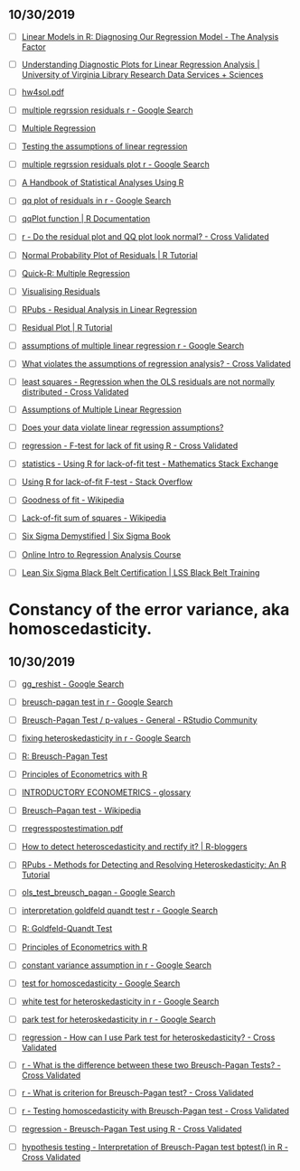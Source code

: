 

## 10/30/2019

- [ ] [Linear Models in R: Diagnosing Our Regression Model - The Analysis Factor](https://www.theanalysisfactor.com/linear-models-r-diagnosing-regression-model/)

- [ ] [Understanding Diagnostic Plots for Linear Regression Analysis | University of Virginia Library Research Data Services + Sciences](https://data.library.virginia.edu/diagnostic-plots/)

- [ ] [hw4sol.pdf](https://statweb.stanford.edu/~candes/acm118/Hw/hw4sol.pdf)

- [ ] [multiple regrssion residuals r - Google Search](https://www.google.com/search?newwindow=1&sxsrf=ACYBGNRCH5vm-X53X3ulYnEPTtbaWd9tLg%3A1572361225740&ei=CVS4XaHsLJH40gTt56iwAQ&q=multiple+regrssion+residuals+r&oq=multiple+regrssion+residuals+r&gs_l=psy-ab.3..0i22i30l4j0i8i13i30.497.4553..4982...0.2..0.774.3564.2-1j0j2j3j1......0....1..gws-wiz.......0i71j35i304i39.O1HOWNr57yk&ved=0ahUKEwjhlMaC3sHlAhURvJQKHe0zChYQ4dUDCAs&uact=5)

- [ ] [Multiple Regression](http://www.statsoft.com/Textbook/Multiple-Regression)

- [ ] [Testing the assumptions of linear regression](http://people.duke.edu/~rnau/testing.htm)

- [ ] [multiple regrssion residuals plot r - Google Search](https://www.google.com/search?newwindow=1&sxsrf=ACYBGNQoWVpJL8np77B2bJIdRqfro20e0A%3A1572361219215&ei=A1S4Xb_oDNqPr7wP1oO3oAo&q=multiple+regrssion+residuals+plot+r&oq=multiple+regrssion+residuals+plot+r&gs_l=psy-ab.3..0i22i30.85.85..733...0.0..0.405.405.4-1......0....1..gws-wiz.3JGkdye4CUo&ved=0ahUKEwj_9bf_3cHlAhXax4sBHdbBDaQQ4dUDCAs&uact=5)

- [ ] [A Handbook of Statistical Analyses Using R](https://cran.r-project.org/web/packages/HSAUR2/vignettes/Ch_multiple_linear_regression.pdf)

- [ ] [qq plot of residuals in r - Google Search](https://www.google.com/search?newwindow=1&sxsrf=ACYBGNRCH5vm-X53X3ulYnEPTtbaWd9tLg%3A1572361225740&lei=CVS4XaHsLJH40gTt56iwAQ&q=qq%20plot%20of%20residuals%20in%20r&ved=2ahUKEwi3rMSG3sHlAhWByYsBHSwOCpMQsKwBKAJ6BAgCEAM)

- [ ] [qqPlot function | R Documentation](https://www.rdocumentation.org/packages/car/versions/3.0-3/topics/qqPlot)

- [ ] [r - Do the residual plot and QQ plot look normal? - Cross Validated](https://stats.stackexchange.com/questions/129148/do-the-residual-plot-and-qq-plot-look-normal)

- [ ] [Normal Probability Plot of Residuals | R Tutorial](http://www.r-tutor.com/elementary-statistics/simple-linear-regression/normal-probability-plot-residuals)

- [ ] [Quick-R: Multiple Regression](https://www.statmethods.net/stats/regression.html)

- [ ] [Visualising Residuals](https://drsimonj.svbtle.com/visualising-residuals)

- [ ] [RPubs - Residual Analysis in Linear Regression](http://rpubs.com/iabrady/residual-analysis)

- [ ] [Residual Plot | R Tutorial](http://www.r-tutor.com/elementary-statistics/simple-linear-regression/residual-plot)

- [ ] [assumptions of multiple linear regression r - Google Search](https://www.google.com/search?newwindow=1&sxsrf=ACYBGNSp5itXceUUs2-Tm-KN3WmFM3K1Vw%3A1572362858123&ei=alq4XeqaB7zWmAXxgaaYCg&q=assumptions+of+multiple+linear+regression+r&oq=assumptions+of+multiple+linear+regression+r&gs_l=psy-ab.3...0.0..232...0.0..0.0.0.......0......gws-wiz.CTCZMyzgkAY&ved=0ahUKEwjq9_aM5MHlAhU8K6YKHfGACaMQ4dUDCAs&uact=5)

- [ ] [What violates the assumptions of regression analysis? - Cross Validated](https://stats.stackexchange.com/questions/216073/what-violates-the-assumptions-of-regression-analysis)

- [ ] [least squares - Regression when the OLS residuals are not normally distributed - Cross Validated](https://stats.stackexchange.com/questions/29731/regression-when-the-ols-residuals-are-not-normally-distributed)

- [ ] [Assumptions of Multiple Linear Regression](https://www.statisticssolutions.com/wp-content/uploads/wp-post-to-pdf-enhanced-cache/1/assumptions-of-multiple-linear-regression.pdf)

- [ ] [Does your data violate linear regression assumptions?](https://www.quality-control-plan.com/StatGuide/linreg_ass_viol.htm)

- [ ] [regression - F-test for lack of fit using R - Cross Validated](https://stats.stackexchange.com/questions/40884/f-test-for-lack-of-fit-using-r)

- [ ] [statistics - Using R for lack-of-fit test - Mathematics Stack Exchange](https://math.stackexchange.com/questions/2140676/using-r-for-lack-of-fit-test)

- [ ] [Using R for lack-of-fit F-test - Stack Overflow](https://stackoverflow.com/questions/45364277/using-r-for-lack-of-fit-f-test/45369472#45369472)

- [ ] [Goodness of fit - Wikipedia](https://en.m.wikipedia.org/wiki/Goodness_of_fit)

- [ ] [Lack-of-fit sum of squares - Wikipedia](https://en.m.wikipedia.org/wiki/Lack-of-fit_sum_of_squares)

- [ ] [Six Sigma Demystified | Six Sigma Book](https://qualityamerica.com/training-and-certification-center/process-excellence-books/six-sigma-demystified)

- [ ] [Online Intro to Regression Analysis Course](https://qualityamerica.com/training-and-certification-center/short-courses/regression/)

- [ ] [Lean Six Sigma Black Belt Certification | LSS Black Belt Training](https://qualityamerica.com/training-and-certification-center/certification-courses/lss-black-belt)



# Constancy of the error variance, aka homoscedasticity.



## 10/30/2019

- [ ] [gg_reshist - Google Search](https://www.google.com/search?newwindow=1&sxsrf=ACYBGNRCH5vm-X53X3ulYnEPTtbaWd9tLg%3A1572361225740&lei=CVS4XaHsLJH40gTt56iwAQ&q=gg_reshist&ved=2ahUKEwi3rMSG3sHlAhWByYsBHSwOCpMQsKwBKAF6BAgCEAI)

- [ ] [breusch-pagan test in r - Google Search](https://www.google.com/search?q=breusch-pagan+test+in+r&oq=breausch-&aqs=chrome.3.69i57j0l5.5223j1j1&sourceid=chrome&ie=UTF-8)

- [ ] [Breusch-Pagan Test / p-values - General - RStudio Community](https://community.rstudio.com/t/breusch-pagan-test-p-values/38822)

- [ ] [fixing heteroskedasticity in r - Google Search](https://www.google.com/search?newwindow=1&sxsrf=ACYBGNT68qxNMi2aRASimBlqe0qrU2xJUg%3A1572365011620&lei=02K4XeK0Jai2mAX2vJTYDw&q=fixing%20heteroskedasticity%20in%20r&ved=2ahUKEwid1L6T7MHlAhWwHqYKHSWwDh4QsKwBKAJ6BAgCEAM)

- [ ] [R: Breusch-Pagan Test](http://finzi.psych.upenn.edu/R/library/lmtest/html/bptest.html)

- [ ] [Principles of Econometrics with R](https://bookdown.org/ccolonescu/RPoE4/heteroskedasticity.html)

- [ ] [INTRODUCTORY ECONOMETRICS - glossary](http://www.et.bs.ehu.es/~etpfemaj/teaching/iecntx/other/glossary-intro.htm)

- [ ] [Breusch–Pagan test - Wikipedia](https://en.wikipedia.org/wiki/Breusch%E2%80%93Pagan_test)

- [ ] [rregresspostestimation.pdf](https://www.stata.com/manuals15/rregresspostestimation.pdf)

- [ ] [How to detect heteroscedasticity and rectify it? | R-bloggers](https://www.r-bloggers.com/how-to-detect-heteroscedasticity-and-rectify-it/)

- [ ] [RPubs - Methods for Detecting and Resolving Heteroskedasticity: An R Tutorial](https://rpubs.com/cyobero/187387)

- [ ] [ols_test_breusch_pagan - Google Search](https://www.google.com/search?newwindow=1&sxsrf=ACYBGNT68qxNMi2aRASimBlqe0qrU2xJUg%3A1572365011620&lei=02K4XeK0Jai2mAX2vJTYDw&q=ols_test_breusch_pagan&ved=2ahUKEwid1L6T7MHlAhWwHqYKHSWwDh4QsKwBKAB6BAgBEAE)

- [ ] [interpretation goldfeld quandt test r - Google Search](https://www.google.com/search?newwindow=1&sxsrf=ACYBGNT68qxNMi2aRASimBlqe0qrU2xJUg%3A1572365011620&lei=02K4XeK0Jai2mAX2vJTYDw&q=interpretation%20goldfeld%20quandt%20test%20r&ved=2ahUKEwid1L6T7MHlAhWwHqYKHSWwDh4QsKwBKAN6BAgBEAQ)

- [ ] [R: Goldfeld-Quandt Test](http://math.furman.edu/~dcs/courses/math47/R/library/lmtest/html/gqtest.html)

- [ ] [Principles of Econometrics with R](https://bookdown.org/ccolonescu/RPoE4/heteroskedasticity.html)

- [ ] [constant variance assumption in r - Google Search](https://www.google.com/search?newwindow=1&sxsrf=ACYBGNT68qxNMi2aRASimBlqe0qrU2xJUg%3A1572365011620&lei=02K4XeK0Jai2mAX2vJTYDw&q=constant%20variance%20assumption%20in%20r&ved=2ahUKEwid1L6T7MHlAhWwHqYKHSWwDh4QsKwBKAR6BAgBEAU)

- [ ] [test for homoscedasticity - Google Search](https://www.google.com/search?newwindow=1&sxsrf=ACYBGNT68qxNMi2aRASimBlqe0qrU2xJUg%3A1572365011620&lei=02K4XeK0Jai2mAX2vJTYDw&q=test%20for%20homoscedasticity&ved=2ahUKEwid1L6T7MHlAhWwHqYKHSWwDh4QsKwBKAV6BAgBEAY)

- [ ] [white test for heteroskedasticity in r - Google Search](https://www.google.com/search?newwindow=1&sxsrf=ACYBGNT68qxNMi2aRASimBlqe0qrU2xJUg%3A1572365011620&lei=02K4XeK0Jai2mAX2vJTYDw&q=white%20test%20for%20heteroskedasticity%20in%20r&ved=2ahUKEwid1L6T7MHlAhWwHqYKHSWwDh4QsKwBKAF6BAgBEAI)

- [ ] [park test for heteroskedasticity in r - Google Search](https://www.google.com/search?newwindow=1&sxsrf=ACYBGNT68qxNMi2aRASimBlqe0qrU2xJUg%3A1572365011620&lei=02K4XeK0Jai2mAX2vJTYDw&q=park%20test%20for%20heteroskedasticity%20in%20r&ved=2ahUKEwid1L6T7MHlAhWwHqYKHSWwDh4QsKwBKAJ6BAgBEAM)

- [ ] [regression - How can I use Park test for heteroskedasticity? - Cross Validated](https://stats.stackexchange.com/questions/81610/how-can-i-use-park-test-for-heteroskedasticity)

- [ ] [r - What is the difference between these two Breusch-Pagan Tests? - Cross Validated](https://stats.stackexchange.com/questions/193061/what-is-the-difference-between-these-two-breusch-pagan-tests)

- [ ] [r - What is criterion for Breusch-Pagan test? - Cross Validated](https://stats.stackexchange.com/questions/155495/what-is-criterion-for-breusch-pagan-test)

- [ ] [r - Testing homoscedasticity with Breusch-Pagan test - Cross Validated](https://stats.stackexchange.com/questions/15501/testing-homoscedasticity-with-breusch-pagan-test)

- [ ] [regression - Breusch-Pagan Test using R - Cross Validated](https://stats.stackexchange.com/questions/136696/breusch-pagan-test-using-r)

- [ ] [hypothesis testing - Interpretation of Breusch-Pagan test bptest() in R - Cross Validated](https://stats.stackexchange.com/questions/239060/interpretation-of-breusch-pagan-test-bptest-in-r)
